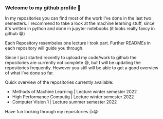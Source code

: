 ### Welcome to my github profile 👋
In my repositories you can find most of the work I've done in the last two semesters. I recommend to take a look at the machine learning stuff, since it's written in python and done in jupyter notebooks (it looks really fancy in github 😁) 

Each Repository resembeles one lecture I took part. Further READMEs in each repository will guide you through. 

Since I just started recently to upload my code/work to github the repositories are currently not complete 😅, but I will be updating the repositories frequently. However you still will be able to get a good overview of what I've done so far.  

Quick overview of the repositories currently available: 
* Methods of Machine Learning | Lecture winter semester 2022
* High Performance Computig   | Lecture winter semester 2022
* Computer Vision 1           | Lecture summer semester 2022

Have fun looking through my repositories 👍😁
<!--
**skishp/skishp** is a ✨ _special_ ✨ repository because its `README.md` (this file) appears on your GitHub profile.

Here are some ideas to get you started:

- 🔭 I’m currently working on ...
- 🌱 I’m currently learning ...
- 👯 I’m looking to collaborate on ...
- 🤔 I’m looking for help with ...
- 💬 Ask me about ...
- 📫 How to reach me: ...
- 😄 Pronouns: ...
- ⚡ Fun fact: ...
-->
